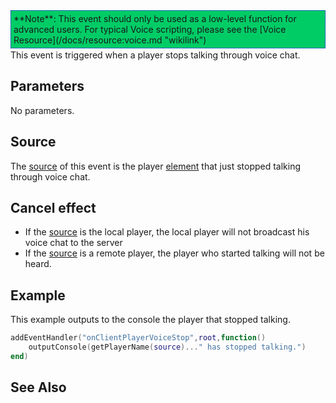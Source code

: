 <div style="border: 1px dotted blue; background: #00CC66;padding:4px;margin-bottom:2px;">
**Note**: This event should only be used as a low-level function for advanced users. For typical Voice scripting, please see the [Voice Resource](/docs/resource:voice.md "wikilink")

</div>
This event is triggered when a player stops talking through voice chat.

Parameters
----------

No parameters.

Source
------

The [source](/docs/event_system#event_source.md "wikilink") of this event is the player [element](/docs/element.md "wikilink") that just stopped talking through voice chat.

Cancel effect
-------------

-   If the [source](/docs/event_system#event_source.md "wikilink") is the local player, the local player will not broadcast his voice chat to the server
-   If the [source](/docs/event_system#event_source.md "wikilink") is a remote player, the player who started talking will not be heard.

Example
-------

This example outputs to the console the player that stopped talking.

``` lua
addEventHandler("onClientPlayerVoiceStop",root,function()
    outputConsole(getPlayerName(source)..." has stopped talking.")
end)
```

See Also
--------
